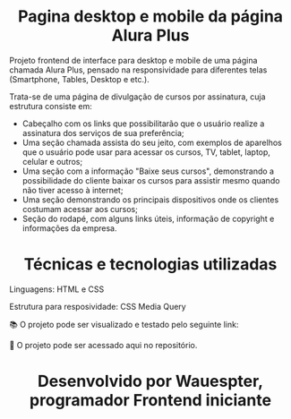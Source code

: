 <h1 align= "center"> Pagina desktop e mobile da página Alura Plus </h1>

  Projeto frontend de interface para desktop e mobile de uma página chamada Alura Plus, pensado na responsividade para diferentes telas (Smartphone, Tables, Desktop e etc.).

   Trata-se de uma página de divulgação de cursos por assinatura, cuja estrutura consiste em:
* Cabeçalho com os links que possibilitarão que o usuário realize a assinatura dos serviços de sua preferência;
* Uma seção chamada assista do seu jeito, com exemplos de aparelhos que o usuário pode usar para acessar os cursos, TV, tablet, laptop, celular e outros;
* Uma seção com a informação "Baixe seus cursos", demonstrando a possibilidade do cliente baixar os cursos para assistir mesmo quando não tiver acesso à internet;
* Uma seção demonstrando os principais dispositivos onde os clientes costumam acessar aos cursos;
* Seção do rodapé, com alguns links úteis, informação de copyright e informações da empresa.

<h1 align= "center"> Técnicas e tecnologias utilizadas </h1>

Linguagens: HTML e CSS

Estrutura para resposividade: CSS Media Query

📚 O projeto pode ser visualizado e testado pelo seguinte link: 

📁 O projeto pode ser acessado aqui no repositório.

<h1 align= "center">Desenvolvido por Wauespter, programador Frontend iniciante</h1>
